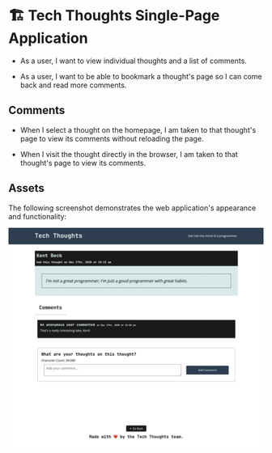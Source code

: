 # 🏗️ Tech Thoughts Single-Page Application

* As a user, I want to view individual thoughts and a list of comments.

* As a user, I want to be able to bookmark a thought's page so I can come back and read more comments.

## Comments

* When I select a thought on the homepage, I am taken to that thought's page to view its comments without reloading the page.

* When I visit the thought directly in the browser, I am taken to that thought's page to view its comments.

## Assets

The following screenshot demonstrates the web application's appearance and functionality:

![The single thought's page displays the thought's information, its list of comments, and a form to add a new comment.](./Images/01-screenshot.png)